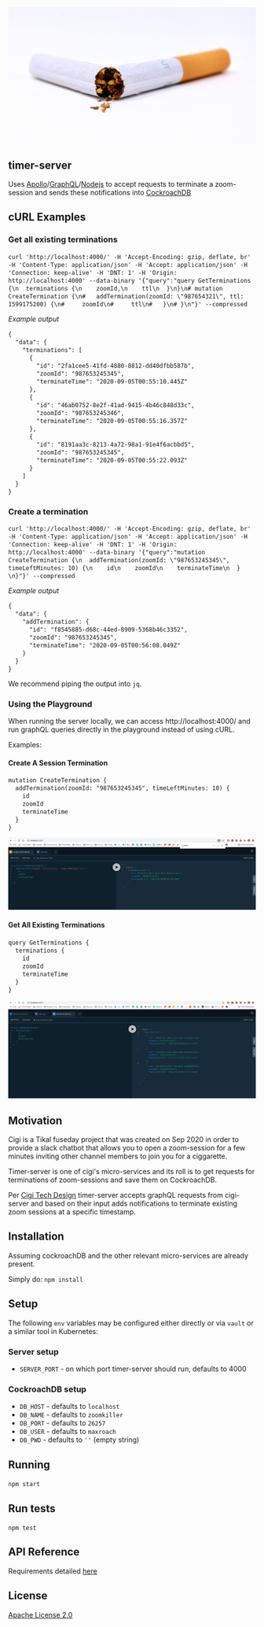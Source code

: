 ![terminate zoom session](./assets/cigi-timer.jpeg)

## timer-server

Uses [Apollo](https://www.apollographql.com/)/[GraphQL](https://graphql.org/)/[Nodejs](https://nodejs.org/en/) to accept requests to terminate a zoom-session and sends these notifications into [CockroachDB](https://www.cockroachlabs.com/)

## cURL Examples

### Get all existing terminations
```
curl 'http://localhost:4000/' -H 'Accept-Encoding: gzip, deflate, br' -H 'Content-Type: application/json' -H 'Accept: application/json' -H 'Connection: keep-alive' -H 'DNT: 1' -H 'Origin: http://localhost:4000' --data-binary '{"query":"query GetTerminations {\n  terminations {\n    zoomId,\n    ttl\n  }\n}\n# mutation CreateTermination {\n#   addTermination(zoomId: \"987654321\", ttl: 1599175200) {\n#     zoomId\n#     ttl\n#   }\n# }\n"}' --compressed
```

*Example output*
```
{
  "data": {
    "terminations": [
      {
        "id": "2fa1cee5-41fd-4880-8812-dd40dfbb587b",
        "zoomId": "987653245345",
        "terminateTime": "2020-09-05T00:55:10.445Z"
      },
      {
        "id": "46ab0752-8e2f-41ad-9415-4b46c848d33c",
        "zoomId": "987653245346",
        "terminateTime": "2020-09-05T00:55:16.357Z"
      },
      {
        "id": "8191aa3c-8213-4a72-98a1-91e4f6acbbd5",
        "zoomId": "987653245345",
        "terminateTime": "2020-09-05T00:55:22.093Z"
      }
    ]
  }
}
```

### Create a termination
```
curl 'http://localhost:4000/' -H 'Accept-Encoding: gzip, deflate, br' -H 'Content-Type: application/json' -H 'Accept: application/json' -H 'Connection: keep-alive' -H 'DNT: 1' -H 'Origin: http://localhost:4000' --data-binary '{"query":"mutation CreateTermination {\n  addTermination(zoomId: \"987653245345\", timeLeftMinutes: 10) {\n    id\n    zoomId\n    terminateTime\n  }  \n}"}' --compressed
```

*Example output*
```
{
  "data": {
    "addTermination": {
      "id": "f8545885-d68c-44ed-8909-5368b46c3352",
      "zoomId": "987653245345",
      "terminateTime": "2020-09-05T00:56:08.049Z"
    }
  }
}
```

We recommend piping the output into `jq`.

### Using the Playground

When running the server locally, we can access http://localhost:4000/ and run graphQL queries directly in the playground instead of using cURL.

Examples:

#### Create A Session Termination
```
mutation CreateTermination {
  addTermination(zoomId: "987653245345", timeLeftMinutes: 10) {
    id
    zoomId
    terminateTime
  }  
}
```
![create a termination](./assets/playground_create.png)

#### Get All Existing Terminations
```
query GetTerminations {
  terminations {
    id
    zoomId
    terminateTime
  }
}
```
![get existing terminations](./assets/playground_get.png)


## Motivation

Cigi is a Tikal fuseday project that was created on Sep 2020 in order to provide a slack chatbot that allows you to open a zoom-session for a few minutes inviting other channel members to join you for a ciggarette. 

Timer-server is one of cigi's micro-services and its roll is to get requests for terminations of zoom-sessions and save them on CockroachDB.

Per [Cigi Tech Design](https://gitlab.com/tikal-fuse/fuseday2020/group2/test/-/wikis/Cigi-tech-design) timer-server accepts graphQL requests from cigi-server and based on their input adds notifications to terminate existing zoom sessions at a specific timestamp.

## Installation

Assuming cockroachDB and the other relevant micro-services are already present. 

Simply do: `npm install`

## Setup

The following `env` variables may be configured either directly or via `vault` or a similar tool in Kubernetes:

### Server setup
* `SERVER_PORT` - on which port timer-server should run, defaults to 4000

### CockroachDB setup
* `DB_HOST` - defaults to `localhost`
* `DB_NAME` - defaults to `zoomkiller`
* `DB_PORT` - defaults to `26257`
* `DB_USER` - defaults to `maxroach`
* `DB_PWD` - defaults to `''` (empty string)

## Running

`npm start`

## Run tests

`npm test`

## API Reference

Requirements detailed [here](https://gitlab.com/tikal-fuse/fuseday2020/group2/test/-/issues/7)

## License

[Apache License 2.0](https://www.apache.org/licenses/LICENSE-2.0)